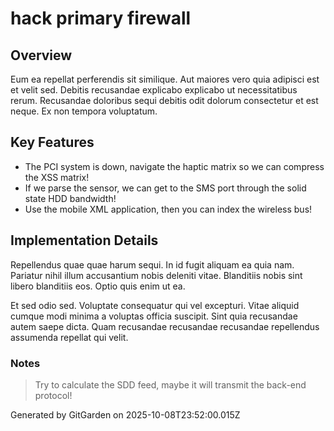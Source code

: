 # hack primary firewall

## Overview
Eum ea repellat perferendis sit similique. Aut maiores vero quia adipisci est et velit sed. Debitis recusandae explicabo explicabo ut necessitatibus rerum. Recusandae doloribus sequi debitis odit dolorum consectetur et est neque. Ex non tempora voluptatum.

## Key Features
- The PCI system is down, navigate the haptic matrix so we can compress the XSS matrix!
- If we parse the sensor, we can get to the SMS port through the solid state HDD bandwidth!
- Use the mobile XML application, then you can index the wireless bus!

## Implementation Details
Repellendus quae quae harum sequi. In id fugit aliquam ea quia nam. Pariatur nihil illum accusantium nobis deleniti vitae. Blanditiis nobis sint libero blanditiis eos. Optio quis enim ut ea.
 Et sed odio sed. Voluptate consequatur qui vel excepturi. Vitae aliquid cumque modi minima a voluptas officia suscipit. Sint quia recusandae autem saepe dicta. Quam recusandae recusandae recusandae repellendus assumenda repellat qui velit.

### Notes
> Try to calculate the SDD feed, maybe it will transmit the back-end protocol!

Generated by GitGarden on 2025-10-08T23:52:00.015Z